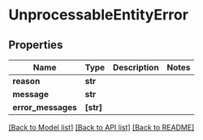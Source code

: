# UnprocessableEntityError


## Properties
Name | Type | Description | Notes
------------ | ------------- | ------------- | -------------
**reason** | **str** |  | 
**message** | **str** |  | 
**error_messages** | **[str]** |  | 

[[Back to Model list]](../README.md#documentation-for-models) [[Back to API list]](../README.md#documentation-for-api-endpoints) [[Back to README]](../README.md)


